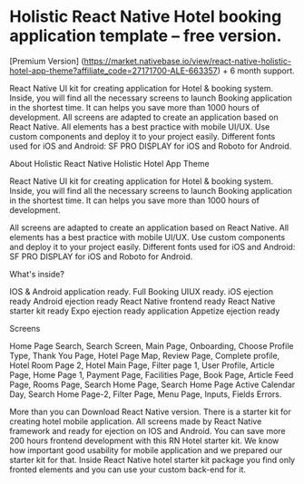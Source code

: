 # Holistic React Native Hotel booking application template – free version.


[Premium Version] (https://market.nativebase.io/view/react-native-holistic-hotel-app-theme?affiliate_code=27171700-ALE-663357) + 6 month support.

React Native UI kit for creating application for Hotel &amp; booking system. Inside, you will find all the necessary screens to launch Booking application in the shortest time. It can helps you save more than 1000 hours of development.  All screens are adapted to create an application based on React Native. All elements has a best practice with mobile UI/UX. Use custom components and deploy it to your project easily. Different fonts used for iOS and Android: SF PRO DISPLAY for iOS and Roboto for Android.


About Holistic React Native Holistic Hotel App Theme

React Native UI kit for creating application for Hotel & booking system. Inside, you will find all the necessary screens to launch Booking application in the shortest time. It can helps you save more than 1000 hours of development.

All screens are adapted to create an application based on React Native. All elements has a best practice with mobile UI/UX. Use custom components and deploy it to your project easily.
Different fonts used for iOS and Android: SF PRO DISPLAY for iOS and Roboto for Android.



What's inside?

IOS & Android application ready.
Full Booking UIUX ready.
iOS ejection ready
Android ejection ready
React Native frontend ready
React Native starter kit ready
Expo ejection ready application
Appetize ejection ready


Screens

Home Page Search, Search Screen, Main Page, Onboarding, Choose Profile Type, Thank You Page, Hotel Page Map, Review Page, Complete profile, Hotel Room Page 2, Hotel Main Page, Filter page 1, User Profile, Article Page, Home Page 1, Payment Page, Facilities Page, Book Page, Article Feed Page, Rooms Page, Search Home Page, Search Home Page Active Calendar Day, Search Home Page-2, Filter Page, Menu Page, Inputs, Fields Errors.

More than you can Download React Native version. There is a starter kit for creating hotel mobile application. All screens made by React Native framework and ready for ejection on IOS and Android. You can save more 200 hours frontend development with this RN Hotel starter kit. We know how important good usability for mobile application and we prepared our starter kit for that. Inside React Native hotel starter kit package you find only fronted elements and you can use your custom back-end for it.
